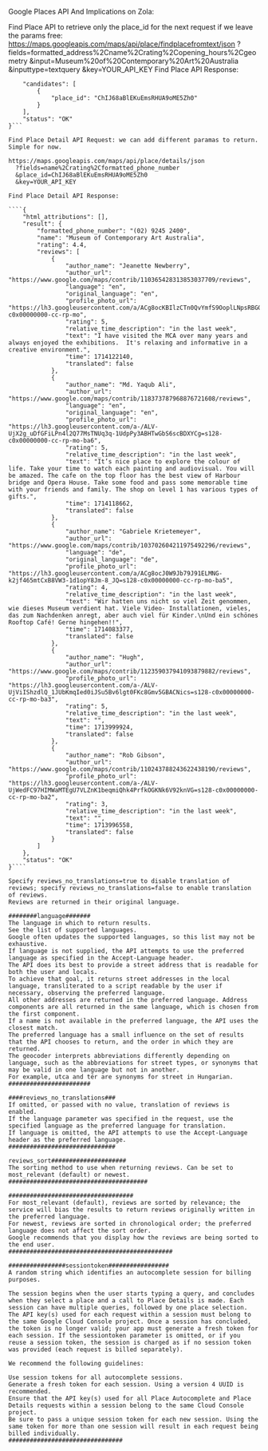 Google Places API And Implications on Zola:

Find Place API to retrieve only the place_id for the next request if we leave the params free:
https://maps.googleapis.com/maps/api/place/findplacefromtext/json
  ?fields=formatted_address%2Cname%2Crating%2Copening_hours%2Cgeometry
  &input=Museum%20of%20Contemporary%20Art%20Australia
  &inputtype=textquery
  &key=YOUR_API_KEY
Find Place API Response:

````{
    "candidates": [
        {
            "place_id": "ChIJ68aBlEKuEmsRHUA9oME5Zh0"
        }
    ],
    "status": "OK"
}```

Find Place Detail API Request: we can add different paramas to return. Simple for now.

https://maps.googleapis.com/maps/api/place/details/json
  ?fields=name%2Crating%2Cformatted_phone_number 
  &place_id=ChIJ68aBlEKuEmsRHUA9oME5Zh0
  &key=YOUR_API_KEY

Find Place Detail API Response:

````{
    "html_attributions": [],
    "result": {
        "formatted_phone_number": "(02) 9245 2400",
        "name": "Museum of Contemporary Art Australia",
        "rating": 4.4,
        "reviews": [
            {
                "author_name": "Jeanette Newberry",
                "author_url": "https://www.google.com/maps/contrib/110365428313853037709/reviews",
                "language": "en",
                "original_language": "en",
                "profile_photo_url": "https://lh3.googleusercontent.com/a/ACg8ocKBIlzCTn0QvYmfS9OoplLNpsRBGQEwnA4YvEjS6f3Gdm0W7g=s128-c0x00000000-cc-rp-mo",
                "rating": 5,
                "relative_time_description": "in the last week",
                "text": "I have visited the MCA over many years and always enjoyed the exhibitions.  It's relaxing and informative in a creative environment.",
                "time": 1714122140,
                "translated": false
            },
            {
                "author_name": "Md. Yaqub Ali",
                "author_url": "https://www.google.com/maps/contrib/118373787968876721608/reviews",
                "language": "en",
                "original_language": "en",
                "profile_photo_url": "https://lh3.googleusercontent.com/a-/ALV-UjX2g_uDfGFiLPn4l2Q77MsTNUq3q-1UdpPy3ABHTwGbS6scBDXYCg=s128-c0x00000000-cc-rp-mo-ba6",
                "rating": 5,
                "relative_time_description": "in the last week",
                "text": "It’s nice place to explore the colour of life. Take your time to watch each painting and audiovisual. You will be amazed. The cafe on the top floor has the best view of Harbour bridge and Opera House. Take some food and pass some memorable time with your friends and family. The shop on level 1 has various types of gifts.",
                "time": 1714118662,
                "translated": false
            },
            {
                "author_name": "Gabriele Krietemeyer",
                "author_url": "https://www.google.com/maps/contrib/103702604211975492296/reviews",
                "language": "de",
                "original_language": "de",
                "profile_photo_url": "https://lh3.googleusercontent.com/a/ACg8ocJ0W9Jb79J91ELMNG-k2jf465mtCxB8VW3-1d1opY8Jm-8_JQ=s128-c0x00000000-cc-rp-mo-ba5",
                "rating": 4,
                "relative_time_description": "in the last week",
                "text": "Wir hatten uns nicht so viel Zeit genommen, wie dieses Museum verdient hat. Viele Video- Installationen, vieles, das zum Nachdenken anregt, aber auch viel für Kinder.\nUnd ein schönes Rooftop Café! Gerne hingehen!!",
                "time": 1714083377,
                "translated": false
            },
            {
                "author_name": "Hugh",
                "author_url": "https://www.google.com/maps/contrib/112359037941093879882/reviews",
                "profile_photo_url": "https://lh3.googleusercontent.com/a-/ALV-UjViIShzdlQ_1JUbKmqIed0iJSu5Bv6lgt0FKc8Gmv5GBACNics=s128-c0x00000000-cc-rp-mo-ba3",
                "rating": 5,
                "relative_time_description": "in the last week",
                "text": "",
                "time": 1713999924,
                "translated": false
            },
            {
                "author_name": "Rob Gibson",
                "author_url": "https://www.google.com/maps/contrib/110243788243622438190/reviews",
                "profile_photo_url": "https://lh3.googleusercontent.com/a-/ALV-UjWedFC97HIMWaMTEgU7VLZnK1beqmiQhk4PrfkOGKNk6V92knVG=s128-c0x00000000-cc-rp-mo-ba2",
                "rating": 3,
                "relative_time_description": "in the last week",
                "text": "",
                "time": 1713996558,
                "translated": false
            }
        ]
    },
    "status": "OK"
}````

Specify reviews_no_translations=true to disable translation of reviews; specify reviews_no_translations=false to enable translation of reviews.
Reviews are returned in their original language.

########language#######
The language in which to return results.
See the list of supported languages.
Google often updates the supported languages, so this list may not be exhaustive.
If language is not supplied, the API attempts to use the preferred language as specified in the Accept-Language header.
The API does its best to provide a street address that is readable for both the user and locals.
To achieve that goal, it returns street addresses in the local language, transliterated to a script readable by the user if necessary, observing the preferred language. 
All other addresses are returned in the preferred language. Address components are all returned in the same language, which is chosen from the first component.
If a name is not available in the preferred language, the API uses the closest match.
The preferred language has a small influence on the set of results that the API chooses to return, and the order in which they are returned.
The geocoder interprets abbreviations differently depending on language, such as the abbreviations for street types, or synonyms that may be valid in one language but not in another.
For example, utca and tér are synonyms for street in Hungarian.
#######################

####reviews_no_translations###
If omitted, or passed with no value, translation of reviews is enabled. 
If the language parameter was specified in the request, use the specified language as the preferred language for translation.
If language is omitted, the API attempts to use the Accept-Language header as the preferred language.
##############################

reviews_sort#####################
The sorting method to use when returning reviews. Can be set to most_relevant (default) or newest.
#######################################

###################################
For most_relevant (default), reviews are sorted by relevance; the service will bias the results to return reviews originally written in the preferred language.
For newest, reviews are sorted in chronological order; the preferred language does not affect the sort order.
Google recommends that you display how the reviews are being sorted to the end user.
##############################################

################sessiontoken#################
A random string which identifies an autocomplete session for billing purposes.

The session begins when the user starts typing a query, and concludes when they select a place and a call to Place Details is made. Each session can have multiple queries, followed by one place selection. The API key(s) used for each request within a session must belong to the same Google Cloud Console project. Once a session has concluded, the token is no longer valid; your app must generate a fresh token for each session. If the sessiontoken parameter is omitted, or if you reuse a session token, the session is charged as if no session token was provided (each request is billed separately).

We recommend the following guidelines:

Use session tokens for all autocomplete sessions.
Generate a fresh token for each session. Using a version 4 UUID is recommended.
Ensure that the API key(s) used for all Place Autocomplete and Place Details requests within a session belong to the same Cloud Console project.
Be sure to pass a unique session token for each new session. Using the same token for more than one session will result in each request being billed individually.
################################
